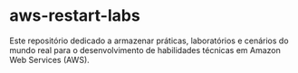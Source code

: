 # aws-restart-labs
Este repositório dedicado a armazenar práticas, laboratórios e cenários do mundo real para o desenvolvimento de habilidades técnicas em Amazon Web Services (AWS).
